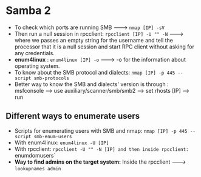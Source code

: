 # Samba 2

* To check which ports are running SMB ---> `nmap [IP] -sV`
* Then run a null session in rpcclient: `rpcclient [IP] -U "" -N`  ---> where we passes an empty string for the username and tell the processor that it is a null session and start RPC client without asking for any credentials.
*  **enum4linux** : `enum4linux [IP] -o` ---> -o for the information about operating system.
*  To know about the SMB protocol and dialects: `nmap [IP] -p 445 --script smb-protocols`
*  Better way to know the SMB and dialects' version is through : msfconsole --> use auxiliary/scanner/smb/smb2 --> set rhosts [IP] --> run

## Different ways to enumerate users
*  Scripts for enumerating users with SMB and nmap: `nmap [IP] -p 445 --script smb-enum-users`
*  With enum4linux: `enum4linux -U [IP]`
*  With rpcclient: `rpcclient -U "" -N [IP] and then inside rpcclient: `enumdomusers`
*  **Way to find admins on the target system:** Inside the rpcclient ---> `lookupnames admin`
